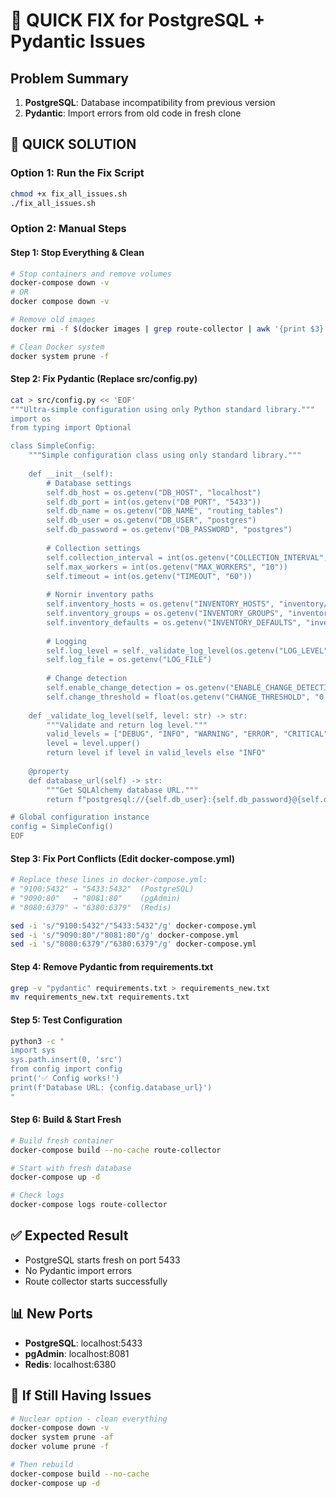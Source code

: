 # 🚨 QUICK FIX for PostgreSQL + Pydantic Issues

## Problem Summary
1. **PostgreSQL**: Database incompatibility from previous version
2. **Pydantic**: Import errors from old code in fresh clone

## 🔧 QUICK SOLUTION

### Option 1: Run the Fix Script
```bash
chmod +x fix_all_issues.sh
./fix_all_issues.sh
```

### Option 2: Manual Steps

#### Step 1: Stop Everything & Clean
```bash
# Stop containers and remove volumes
docker-compose down -v
# OR
docker compose down -v

# Remove old images
docker rmi -f $(docker images | grep route-collector | awk '{print $3}')

# Clean Docker system
docker system prune -f
```

#### Step 2: Fix Pydantic (Replace src/config.py)
```bash
cat > src/config.py << 'EOF'
"""Ultra-simple configuration using only Python standard library."""
import os
from typing import Optional

class SimpleConfig:
    """Simple configuration class using only standard library."""
    
    def __init__(self):
        # Database settings
        self.db_host = os.getenv("DB_HOST", "localhost")
        self.db_port = int(os.getenv("DB_PORT", "5433"))
        self.db_name = os.getenv("DB_NAME", "routing_tables")
        self.db_user = os.getenv("DB_USER", "postgres")
        self.db_password = os.getenv("DB_PASSWORD", "postgres")
        
        # Collection settings
        self.collection_interval = int(os.getenv("COLLECTION_INTERVAL", "3600"))
        self.max_workers = int(os.getenv("MAX_WORKERS", "10"))
        self.timeout = int(os.getenv("TIMEOUT", "60"))
        
        # Nornir inventory paths
        self.inventory_hosts = os.getenv("INVENTORY_HOSTS", "inventory/hosts.yaml")
        self.inventory_groups = os.getenv("INVENTORY_GROUPS", "inventory/groups.yaml")
        self.inventory_defaults = os.getenv("INVENTORY_DEFAULTS", "inventory/defaults.yaml")
        
        # Logging
        self.log_level = self._validate_log_level(os.getenv("LOG_LEVEL", "INFO"))
        self.log_file = os.getenv("LOG_FILE")
        
        # Change detection
        self.enable_change_detection = os.getenv("ENABLE_CHANGE_DETECTION", "true").lower() == "true"
        self.change_threshold = float(os.getenv("CHANGE_THRESHOLD", "0.1"))
    
    def _validate_log_level(self, level: str) -> str:
        """Validate and return log level."""
        valid_levels = ["DEBUG", "INFO", "WARNING", "ERROR", "CRITICAL"]
        level = level.upper()
        return level if level in valid_levels else "INFO"
    
    @property
    def database_url(self) -> str:
        """Get SQLAlchemy database URL."""
        return f"postgresql://{self.db_user}:{self.db_password}@{self.db_host}:{self.db_port}/{self.db_name}"

# Global configuration instance
config = SimpleConfig()
EOF
```

#### Step 3: Fix Port Conflicts (Edit docker-compose.yml)
```bash
# Replace these lines in docker-compose.yml:
# "9100:5432" → "5433:5432"  (PostgreSQL)
# "9090:80"   → "8081:80"    (pgAdmin)
# "8080:6379" → "6380:6379"  (Redis)

sed -i 's/"9100:5432"/"5433:5432"/g' docker-compose.yml
sed -i 's/"9090:80"/"8081:80"/g' docker-compose.yml
sed -i 's/"8080:6379"/"6380:6379"/g' docker-compose.yml
```

#### Step 4: Remove Pydantic from requirements.txt
```bash
grep -v "pydantic" requirements.txt > requirements_new.txt
mv requirements_new.txt requirements.txt
```

#### Step 5: Test Configuration
```bash
python3 -c "
import sys
sys.path.insert(0, 'src')
from config import config
print('✅ Config works!')
print(f'Database URL: {config.database_url}')
"
```

#### Step 6: Build & Start Fresh
```bash
# Build fresh container
docker-compose build --no-cache route-collector

# Start with fresh database
docker-compose up -d

# Check logs
docker-compose logs route-collector
```

## ✅ Expected Result
- PostgreSQL starts fresh on port 5433
- No Pydantic import errors
- Route collector starts successfully

## 📊 New Ports
- **PostgreSQL**: localhost:5433
- **pgAdmin**: localhost:8081
- **Redis**: localhost:6380

## 🚨 If Still Having Issues
```bash
# Nuclear option - clean everything
docker-compose down -v
docker system prune -af
docker volume prune -f

# Then rebuild
docker-compose build --no-cache
docker-compose up -d
```